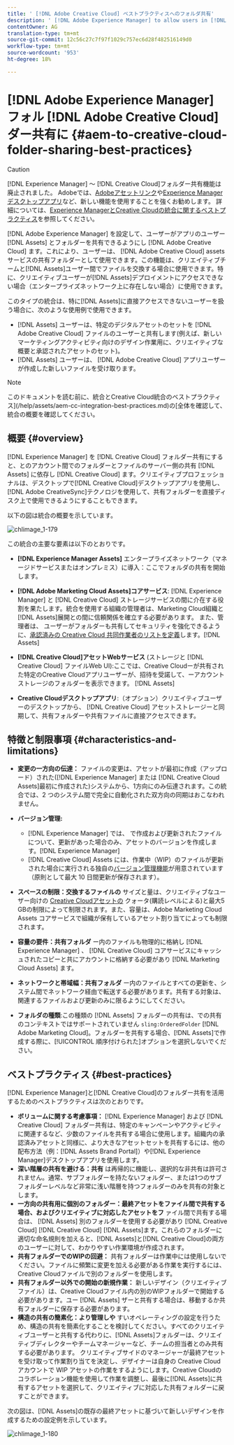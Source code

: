 ```yaml
---
title: ' [!DNL Adobe Creative Cloud] ベストプラクティスへのフォルダ共有'
description: ' [!DNL Adobe Experience Manager] to allow users in [!DNL Experience Manager Assets] を設定して、Adobe Creative Cloud(CC)ユーザーとフォルダーを交換します。'
contentOwner: AG
translation-type: tm+mt
source-git-commit: 12c56c27c7f97f1029c757ec6d28f482516149d0
workflow-type: tm+mt
source-wordcount: '953'
ht-degree: 18%

---
```



# [!DNL Adobe Experience Manager] フォル [!DNL Adobe Creative Cloud] ダー共有に  {#aem-to-creative-cloud-folder-sharing-best-practices}

>[!CAUTION]
>
>[!DNL Experience Manager] ～ [!DNL Creative Cloud]フォルダー共有機能は廃止されました。 Adobeでは、[Adobeアセットリンク](https://helpx.adobe.com/jp/enterprise/using/adobe-asset-link.html)や[Experience Managerデスクトップアプリ](https://experienceleague.adobe.com/docs/experience-manager-desktop-app/using/using.html?lang=ja)など、新しい機能を使用することを強くお勧めします。 詳細については、[Experience ManagerとCreative Cloudの統合に関するベストプラクティス](/help/assets/aem-cc-integration-best-practices.md)を参照してください。

[!DNL Adobe Experience Manager] を設定して、ユーザーがアプリのユーザー [!DNL Assets] とフォルダーを共有できるようにし [!DNL Adobe Creative Cloud] ます。これにより、ユーザーは、 [!DNL Adobe Creative Cloud] assetsサービスの共有フォルダーとして使用できます。この機能は、クリエイティブチームと[!DNL Assets]ユーザー間でファイルを交換する場合に使用できます。特に、クリエイティブユーザーが[!DNL Assets]デプロイメントにアクセスできない場合（エンタープライズネットワーク上に存在しない場合）に使用できます。

このタイプの統合は、特に[!DNL Assets]に直接アクセスできないユーザーを扱う場合に、次のような使用例で使用できます。

* [!DNL Assets] ユーザーは、特定のデジタルアセットのセットを [!DNL Adobe Creative Cloud] ファイルのユーザーと共有します(例えば、新しいマーケティングアクティビティ向けのデザイン作業用に、クリエイティブな概要と承認されたアセットのセット)。
* [!DNL Assets] ユーザーは、 [!DNL Adobe Creative Cloud] アプリユーザーが作成した新しいファイルを受け取ります。

>[!NOTE]
>
>このドキュメントを読む前に、統合とCreative Cloud統合のベストプラクティス](/help/assets/aem-cc-integration-best-practices.md)の[全体を確認して、統合の概要を確認してください。

## 概要 {#overview}

[!DNL Experience Manager] を [!DNL Creative Cloud] フォルダー共有にすると、とのアカウント間でのフォルダーとファイルのサーバー側の共有 [!DNL Assets] に依存し [!DNL Creative Cloud] ます。クリエイティブプロフェッショナルは、デスクトップで[!DNL Creative Cloud]デスクトップアプリを使用し、[!DNL Adobe CreativeSync]テクノロジを使用して、共有フォルダーを直接ディスク上で使用できるようにすることもできます。

以下の図は統合の概要を示しています。

![chlimage_1-179](assets/chlimage_1-406.png)

この統合の主要な要素は以下のとおりです。

* **[!DNL Experience Manager Assets]** エンタープライズネットワーク（マネージドサービスまたはオンプレミス）に導入：ここでフォルダの共有を開始します。
* **[!DNL Adobe Marketing Cloud Assets]コアサービス**: [!DNL Experience Manager] と [!DNL Creative Cloud] ストレージサービスの間に介在する役割を果たします。統合を使用する組織の管理者は、Marketing Cloud組織と[!DNL Assets]展開との間に信頼関係を確立する必要があります。 また、管理者は、 ユーザーがフォルダーも共有してセキュリティを強化できるように、[承認済みの Creative Cloud 共同作業者のリストを定義](https://experienceleague.adobe.com/docs/core-services/interface/assets/t-admin-add-cc-user.html)します。[!DNL Assets]

* **[!DNL Creative Cloud]アセットWebサービス** (ストレージと [!DNL Creative Cloud] ファイルWeb UI):ここでは、Creative Cloudーが共有された特定のCreative Cloudアプリユーザーが、招待を受諾して、ーアカウントストレージのフォルダーを表示できます。 [!DNL Assets] 
* **Creative Cloudデスクトップアプリ**:（オプション）クリエイティブユーザーのデスクトップから、 [!DNL Creative Cloud] アセットストレージーと同期して、共有フォルダーや共有ファイルに直接アクセスできます。

## 特徴と制限事項 {#characteristics-and-limitations}

* **変更の一方向の伝達：** ファイルの変更は、アセットが最初に作成（アップロード）された([!DNL Experience Manager] または [!DNL Creative Cloud Assets]最初に作成された)システムから、1方向にのみ伝達されます。この統合では、2 つのシステム間で完全に自動化された双方向の同期はおこなわれません。
* **バージョン管理:**

   * [!DNL Experience Manager] では、 で作成および更新されたファイルについて、更新があった場合のみ、アセットのバージョンを作成します。[!DNL Experience Manager]
   * [!DNL Creative Cloud] Assets には、作業中（WIP）のファイルが更新された場合に実行される独自の[バージョン管理機能](https://helpx.adobe.com/jp/creative-cloud/help/versioning-faq.html)が用意されています（原則として最大 10 日間更新が保存されます）。

* **スペースの制限：交換するファイルの** サイズと量は、クリエイティブなユーザー向けの [Creative Cloudアセットの](https://helpx.adobe.com/jp/creative-cloud/kb/file-storage-quota.html) クォータ(購読レベルによる)と最大5 GBの制限によって制限されます。また、容量は、Adobe Marketing Cloud Assets コアサービスで組織が保有しているアセット割り当てによっても制限されます。

* **容量の要件：共有フォルダ** ー内のファイルも物理的に格納し [!DNL Experience Manager] 、 [!DNL Creative Cloud] コアサービスにキャッシュされたコピーと共にアカウントに格納する必要があり [!DNL Marketing Cloud Assets] ます。
* **ネットワークと帯域幅：共有フォルダ** ー内のファイルとすべての更新を、システム間でネットワーク経由で転送する必要があります。共有する対象は、関連するファイルおよび更新のみに限るようにしてください。
* **フォルダの種類**:この種類の [!DNL Assets] フォルダーの共有は、での共有のコンテキストではサポートされていません `sling:OrderedFolder` [!DNL Adobe Marketing Cloud]。フォルダーを共有する場合、[!DNL Assets]で作成する際に、[!UICONTROL 順序付けられた]オプションを選択しないでください。

## ベストプラクティス {#best-practices}

[!DNL Experience Manager]と[!DNL Creative Cloud]のフォルダー共有を活用するためのベストプラクティスは次のとおりです。

* **ボリュームに関する考慮事項：** [!DNL Experience Manager] および [!DNL Creative Cloud] フォルダー共有は、特定のキャンペーンやアクティビティに関連するなど、少数のファイルを共有する場合に使用します。組織内の承認済みアセットと同様に、より大きなアセットセットを共有するには、他の配布方法（例：[!DNL Assets Brand Portal]）や[!DNL Experience Manager]デスクトップアプリを使用します。
* **深い階層の共有を避ける：共有** は再帰的に機能し、選択的な非共有は許可されません。通常、サブフォルダーを持たないフォルダー、または1つのサブフォルダーレベルなど非常に浅い階層を持つフォルダーのみを共有の対象とします。
* **一方向の共有用に個別のフォルダー：最終アセットをファイル間で共有する場合、およびクリエイティブに対応したアセットをフ** ァイル間で共有する場合は、 [!DNL Assets] 別のフォルダーを使用する必要があり [!DNL Creative Cloud]  [!DNL Creative Cloud]  [!DNL Assets]ます。これらのフォルダーに適切な命名規則を加えると、[!DNL Assets]と[!DNL Creative Cloud]の両方のユーザーに対して、わかりやすい作業環境が作成されます。
* **共有フォルダーでのWIPの回避：** 共有フォルダーは作業中には使用しないでください。ファイルに頻繁に変更を加える必要がある作業を実行するには、Creative Cloudファイルで別のフォルダーを使用します。
* **共有フォルダー以外での開始の新規作業：** 新しいデザイン（クリエイティブファイル）は、Creative Cloudファイル内の別のWIPフォルダーで開始する必要があります。ユー [!DNL Assets] ザーと共有する場合は、移動するか共有フォルダーに保存する必要があります。
* **構造の共有の簡素化：より管理しや** すいオペレーティングの設定を行うため、構造の共有を簡素化することを検討してください。すべてのクリエイティブユーザーと共有する代わりに、[!DNL Assets]フォルダーは、クリエイティブディレクターやチームマネージャーなど、チームの担当者とのみ共有する必要があります。 クリエイティブサイドのマネージャーが最終アセットを受け取って作業割り当てを決定し、デザイナーは自身の Creative Cloud アカウントで WIP アセットの作業をするようにします。Creative Cloudのコラボレーション機能を使用して作業を調整し、最後に[!DNL Assets]に共有するアセットを選択して、クリエイティブに対応した共有フォルダーに戻すことができます。

次の図は、[!DNL Assets]の既存の最終アセットに基づいて新しいデザインを作成するための設定例を示しています。

![chlimage_1-180](assets/chlimage_1-407.png)
